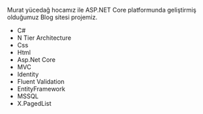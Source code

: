 Murat yücedağ hocamız ile ASP.NET Core platformunda geliştirmiş olduğumuz Blog sitesi projemiz.

- C#
- N Tier Architecture
- Css
- Html
- Asp.Net Core
- MVC
- Identity
- Fluent Validation
- EntityFramework
- MSSQL
- X.PagedList
